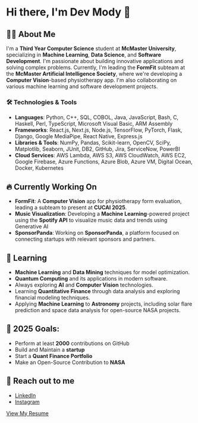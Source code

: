 # Hi there, I'm Dev Mody 👋

## 👨‍💻 About Me
I'm a **Third Year Computer Science** student at **McMaster University**, specializing in **Machine Learning**, **Data Science**, and **Software Development**. I'm passionate about building innovative applications and solving complex problems. Currently, I'm leading the **FormFit** subteam at the **McMaster Artificial Intelligence Society**, where we're developing a **Computer Vision**-based physiotherapy app. I'm also collaborating on various machine learning and software development projects.

### 🛠 Technologies & Tools
- **Languages**: Python, C++, SQL, COBOL, Java, JavaScript, Bash, C, Haskell, Perl, TypeScript, Microsoft Visual Basic, ARM Assembly
- **Frameworks**: React.js, Next.js, Node.js, TensorFlow, PyTorch, Flask, Django, Google MediaPipe, React Native, Express.js
- **Libraries & Tools**: NumPy, Pandas, Scikit-learn, OpenCV, SciPy, Matplotlib, Seaborn, JUnit, DB2, GitHub, Jira, ServiceNow, PowerBI
- **Cloud Services**: AWS Lambda, AWS S3, AWS CloudWatch, AWS EC2, Google Firebase, Azure Functions, Azure Blob, Azure VM, Digital Ocean, Docker, Kubernetes

## 🔥 Currently Working On
- **FormFit**: A **Computer Vision** app for physiotherapy form evaluation, leading a subteam to present at **CUCAI 2025**.
- **Music Visualization**: Developing a **Machine Learning**-powered project using the **Spotify API** to visualize music data and trends using Generative AI
- **SponsorPanda**: Working on **SponsorPanda**, a platform focused on connecting startups with relevant sponsors and partners.

## 🌱 Learning
- **Machine Learning** and **Data Mining** techniques for model optimization.
- **Quantum Computing** and its applications in modern software.
- Always exploring **AI** and **Computer Vision** technologies.
- Learning **Quantitative Finance** through data analysis and exploring financial modeling techniques.
- Applying **Machine Learning** to **Astronomy** projects, including solar flare prediction and space data analysis for open-source NASA projects.

## 💪 2025 Goals:
- Perform at least **2000** contributions on GitHub
- Build and Maintain a **startup**
- Start a **Quant Finance Portfolio**
- Make an Open-Source Contribution to **NASA**

## 📣 Reach out to me
- [LinkedIn](https://www.linkedin.com/in/dev-mody/)
- [Instagram](https://www.instagram.com/developer_106)

[View My Resume](https://github.com/DEVeloper1006/DEVeloper1006/blob/main/DevM2025Resume.pdf)
